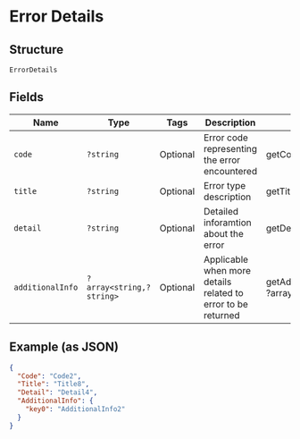 
# Error Details

## Structure

`ErrorDetails`

## Fields

| Name | Type | Tags | Description | Getter | Setter |
|  --- | --- | --- | --- | --- | --- |
| `code` | `?string` | Optional | Error code representing the error encountered | getCode(): ?string | setCode(?string code): void |
| `title` | `?string` | Optional | Error type description | getTitle(): ?string | setTitle(?string title): void |
| `detail` | `?string` | Optional | Detailed inforamtion about the error | getDetail(): ?string | setDetail(?string detail): void |
| `additionalInfo` | `?array<string,?string>` | Optional | Applicable when more details related to error to be returned | getAdditionalInfo(): ?array | setAdditionalInfo(?array additionalInfo): void |

## Example (as JSON)

```json
{
  "Code": "Code2",
  "Title": "Title8",
  "Detail": "Detail4",
  "AdditionalInfo": {
    "key0": "AdditionalInfo2"
  }
}
```

